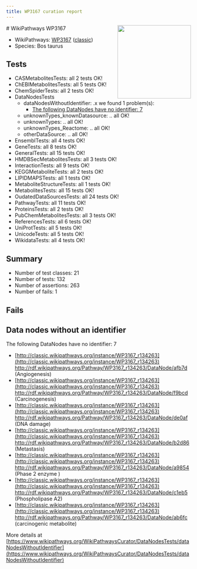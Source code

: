 ```yaml
---
title: WP3167 curation report
---
```


<img style="float: right; width: 200px" src="https://upload.wikimedia.org/wikipedia/commons/thumb/8/83/Wplogo_with_text_500.png/640px-Wplogo_with_text_500.png" />
# WikiPathways WP3167

* WikiPathways: [WP3167](https://wikipathways.org/pathways/WP3167) ([classic](https://classic.wikipathways.org/instance/WP3167))
* Species: Bos taurus
## Tests
* CASMetabolitesTests: all 2 tests OK!
* ChEBIMetabolitesTests: all 5 tests OK!
* ChemSpiderTests: all 2 tests OK!
* DataNodesTests
    * dataNodesWithoutIdentifier: .x we found 1 problem(s):
        * [The following DataNodes have no identifier: 7](#d2d32fa6)
    * unknownTypes_knownDatasource: .. all OK!
    * unknownTypes: .. all OK!
    * unknownTypes_Reactome: .. all OK!
    * otherDataSource: .. all OK!
* EnsemblTests: all 4 tests OK!
* GeneTests: all 8 tests OK!
* GeneralTests: all 15 tests OK!
* HMDBSecMetabolitesTests: all 3 tests OK!
* InteractionTests: all 9 tests OK!
* KEGGMetaboliteTests: all 2 tests OK!
* LIPIDMAPSTests: all 1 tests OK!
* MetaboliteStructureTests: all 1 tests OK!
* MetabolitesTests: all 15 tests OK!
* OudatedDataSourcesTests: all 24 tests OK!
* PathwayTests: all 11 tests OK!
* ProteinsTests: all 2 tests OK!
* PubChemMetabolitesTests: all 3 tests OK!
* ReferencesTests: all 6 tests OK!
* UniProtTests: all 5 tests OK!
* UnicodeTests: all 5 tests OK!
* WikidataTests: all 4 tests OK!


## Summary

* Number of test classes: 21
* Number of tests: 132
* Number of assertions: 263
* Number of fails: 1

## Fails

<a name="d2d32fa6" />

## Data nodes without an identifier

The following DataNodes have no identifier: 7

* [http://classic.wikipathways.org/instance/WP3167_r134263](http://classic.wikipathways.org/instance/WP3167_r134263) http://rdf.wikipathways.org/Pathway/WP3167_r134263/DataNode/afb7d (Angiogenesis)
* [http://classic.wikipathways.org/instance/WP3167_r134263](http://classic.wikipathways.org/instance/WP3167_r134263) http://rdf.wikipathways.org/Pathway/WP3167_r134263/DataNode/f9bcd (Carcinogenesis)
* [http://classic.wikipathways.org/instance/WP3167_r134263](http://classic.wikipathways.org/instance/WP3167_r134263) http://rdf.wikipathways.org/Pathway/WP3167_r134263/DataNode/de0af (DNA damage)
* [http://classic.wikipathways.org/instance/WP3167_r134263](http://classic.wikipathways.org/instance/WP3167_r134263) http://rdf.wikipathways.org/Pathway/WP3167_r134263/DataNode/b2d86 (Metastasis)
* [http://classic.wikipathways.org/instance/WP3167_r134263](http://classic.wikipathways.org/instance/WP3167_r134263) http://rdf.wikipathways.org/Pathway/WP3167_r134263/DataNode/a9854 (Phase 2 enzyme
)
* [http://classic.wikipathways.org/instance/WP3167_r134263](http://classic.wikipathways.org/instance/WP3167_r134263) http://rdf.wikipathways.org/Pathway/WP3167_r134263/DataNode/c1eb5 (Phospholipase A2)
* [http://classic.wikipathways.org/instance/WP3167_r134263](http://classic.wikipathways.org/instance/WP3167_r134263) http://rdf.wikipathways.org/Pathway/WP3167_r134263/DataNode/ab6fc (carcinogenic metabolite)


More details at [https://www.wikipathways.org/WikiPathwaysCurator/DataNodesTests/dataNodesWithoutIdentifier](https://www.wikipathways.org/WikiPathwaysCurator/DataNodesTests/dataNodesWithoutIdentifier)

